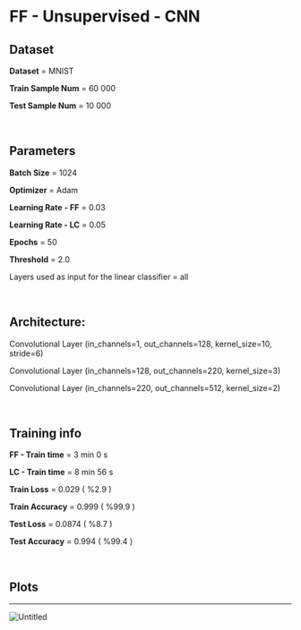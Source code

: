 # FF - Unsupervised - CNN

## Dataset

**Dataset** = MNIST

**Train Sample Num** = 60 000

**Test Sample Num** = 10 000

<br>

## Parameters

**Batch Size** = 1024

**Optimizer** = Adam

**Learning Rate** **- FF** = 0.03

**Learning Rate - LC** = 0.05

**Epochs** = 50

**Threshold** = 2.0

Layers used as input for the linear classifier = all

<br>

## Architecture:

Convolutional Layer (in_channels=1, out_channels=128, kernel_size=10, stride=6)

Convolutional Layer (in_channels=128, out_channels=220, kernel_size=3)

Convolutional Layer (in_channels=220, out_channels=512, kernel_size=2)

<br>

## Training info

**FF - Train time** = 3 min 0 s

**LC - Train time** = 8 min 56 s

**Train Loss** = 0.029 ( %2.9 )

**Train Accuracy** = 0.999 ( %99.9 )

**Test Loss**  =  0.0874 ( %8.7 )

**Test Accuracy**  =  0.994 ( %99.4 )

<br>

## Plots

---

![Untitled](FF%20-%20CNN%20323b756155c74ffea7db340dc9f6cc1e/Untitled.png)
